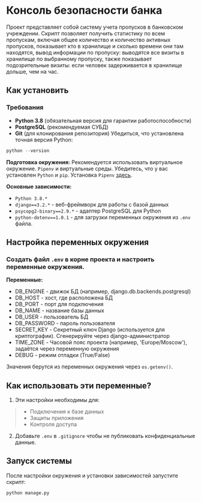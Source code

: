 # Консоль безопасности банка
Проект представляет собой систему учета пропусков в банковском учреждении.
Скрипт позволяет получить статистику по всем пропускам,
включая общее количество и количество активных пропусков, показывает кто в хранилище и сколько времени они там находятся, вывод информации по пропуску: выводятся все визиты в хранилище по выбранному пропуску, также показывает подозрительные визиты: если человек задерживается в хранилище дольше, чем на час.
## Как установить
### Требования
- **Python 3.8** (обязательная версия для гарантии работоспособности)
- **PostgreSQL** (рекомендуемая СУБД)
- **Git** (для клонирования репозитория)
Убедиться, что установлена точная версия Python:
```python
python --version
```
**Подготовка окружения:**
Рекомендуется использовать виртуальное окружение.
`Pipenv` и виртуальные среды.
Убедитесь, что у вас установлен `Python` и `pip`. Установка `Pipenv` [здесь](https://docs.python-guide.org/dev/virtualenvs/).

**Основные зависимости:**
- `Python 3.8.*`
- `django==3.2.*` - веб-фреймворк для работы с базой данных
- `psycopg2-binary==2.9.*` - адаптер PostgreSQL для Python
- `python-dotenv==1.0.1` - для загрузки переменных окружения из `.env` файла.
## Настройка переменных окружения
### Создать файл `.env` в корне проекта и настроить переменные окружения.
**Переменные:**
 - DB_ENGINE - движок БД (например, django.db.backends.postgresql)
 - DB_HOST - хост, где расположена БД
 - DB_PORT - порт для подключения
 - DB_NAME - название базы данных
 - DB_USER - пользователь БД
 - DB_PASSWORD - пароль пользователя
 - SECRET_KEY - Секретный ключ Django (используется для криптографии). Сгенерируйте через django-администратор
 - TIME_ZONE - Часовой пояс проекта (например, 'Europe/Moscow'), задаётся через переменную окружения
 - DEBUG - режим отладки (True/False)

Значения берутся из переменных окружения через `os.getenv()`.

## Как использовать эти переменные?
1. Эти настройки необходимы для:
  >- Подключения к базе данных
  >- Защиты приложения
  >- Контроля доступа
2. Добавьте `.env` в `.gitignore` чтобы не публиковать конфиденциальные данные.

## Запуск системы
После настройки окружения и установки зависимостей запустите скрипт:
```python
python manage.py
```


